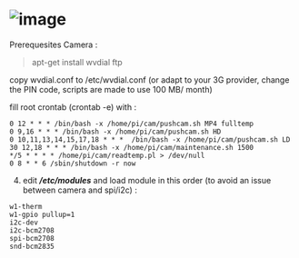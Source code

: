 ![image](http://echartet.birckel.eu/img/logo3GWebcam.png)
========

Prerequesites Camera :

> apt-get install wvdial ftp

copy wvdial.conf to /etc/wvdial.conf (or adapt to your 3G provider, change the PIN code, scripts are made to use 100 MB/ month)

fill root crontab (crontab -e) with :
```cron
0 12 * * * /bin/bash -x /home/pi/cam/pushcam.sh MP4 fulltemp
0 9,16 * * * /bin/bash -x /home/pi/cam/pushcam.sh HD
0 10,11,13,14,15,17,18 * * *  /bin/bash -x /home/pi/cam/pushcam.sh LD
30 12,18 * * * /bin/bash -x /home/pi/cam/maintenance.sh 1500
*/5 * * * * /home/pi/cam/readtemp.pl > /dev/null
0 8 * * 6 /sbin/shutdown -r now
```


4. edit ***/etc/modules*** and load module in this order (to avoid an issue between camera and spi/i2c) :
```
w1-therm
w1-gpio pullup=1
i2c-dev
i2c-bcm2708
spi-bcm2708
snd-bcm2835
```

